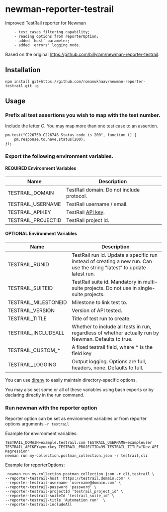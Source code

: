 # newman-reporter-testrail

Improved TestRail reporter for Newman
```
    - test cases filtering capability;
    - reading options from reporterOption;
    - added 'host' parameter;
    - added 'errors' logging mode.
```
Based on the original https://github.com/billylam/newman-reporter-testrail.

## Installation

`npm install git+https://github.com/romanukhaav/newman-reporter-testrail.git -g`

## Usage

### Prefix all test assertions you wish to map with the test number.
Include the letter C. You may map more than one test case to an assertion.
```
pm.test("C226750 C226746 Status code is 200", function () {
    pm.response.to.have.status(200);
});
```

### Export the following environment variables.

#### REQUIRED Environment Variables

| Name | Description |
| --- | --- |
| TESTRAIL_DOMAIN | TestRail domain.  Do not include protocol. |
| TESTRAIL_USERNAME | TestRail username / email. |
| TESTRAIL_APIKEY | TestRail [API key](http://docs.gurock.com/testrail-api2/accessing#username_and_api_key). |
| TESTRAIL_PROJECTID | TestRail project id. |

#### OPTIONAL Environment Variables
| Name | Description |
| --- | --- |
| TESTRAIL_RUNID | TestRail run id.  Update a specific run instead of creating a new run.  Can use the string "latest" to update latest run. |
| TESTRAIL_SUITEID | TestRail suite id.  Mandatory in multi-suite projects.  Do not use in single-suite projects. |
| TESTRAIL_MILESTONEID | Milestone to link test to. |
| TESTRAIL_VERSION | Version of API tested. |
| TESTRAIL_TITLE | Title of test run to create. |
| TESTRAIL_INCLUDEALL | Whether to include all tests in run, regardless of whether actually run by Newman.  Defaults to true. |
| TESTRAIL_CUSTOM_* | A fixed testrail field, where * is the field key |
| TESTRAIL_LOGGING | Output logging.  Options are full, headers, none.  Defaults to full. |

You can use [direnv](https://github.com/direnv/direnv) to easily maintain directory-specific options.

You may also set some or all of these variables using bash exports or by declaring directly in the run command.

### Run newman with the reporter option
Reporter option can be set as environment variables or from reporter options arguments
`-r testrail`

Example for environment variables:

```
TESTRAIL_DOMAIN=example.testrail.com TESTRAIL_USERNAME=exampleuser 
TESTRAIL_APIKEY=yourkey TESTRAIL_PROJECTID=99 TESTRAIL_TITLE="Dev-API Regression" 
newman run my-collection.postman_collection.json -r testrail,cli
```

Example for reporterOptions:
```
 newman run my-collection.postman_collection.json -r cli,testrail \
--reporter-testrail-host 'https://testrail.domain.com' \
--reporter-testrail-username 'username@domain.com' \
--reporter-testrail-password 'password' \
--reporter-testrail-projectId 'testrail_project_id' \
--reporter-testrail-suiteId 'testrail_suite_id' \
--reporter-testrail-title 'Automation run'  \
--reporter-testrail-includeAll
```
